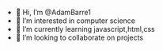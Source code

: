 - 👋 Hi, I’m @AdamBarre1
- 👀 I’m interested in computer science
- 🌱 I’m currently learning javascript,html,css
- 💞️ I’m looking to collaborate on projects


<!---
AdamBarre1/AdamBarre1 is a ✨ special ✨ repository because its `README.md` (this file) appears on your GitHub profile.
You can click the Preview link to take a look at your changes.
--->
